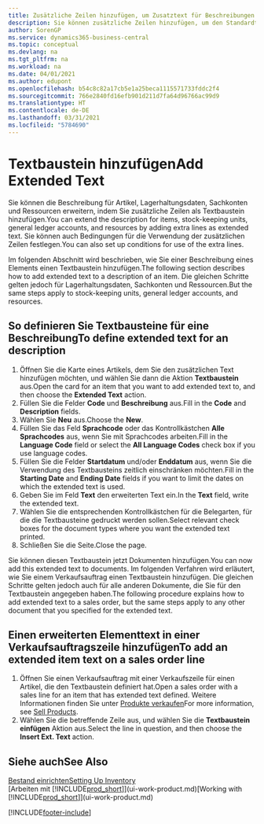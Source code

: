 ```yaml
---
title: Zusätzliche Zeilen hinzufügen, um Zusatztext für Beschreibungen zu definieren
description: Sie können zusätzliche Zeilen hinzufügen, um den Standardtext zu erweitern, der einen Artikel, ein Sachkonto oder andere Daten beschreibt.
author: SorenGP
ms.service: dynamics365-business-central
ms.topic: conceptual
ms.devlang: na
ms.tgt_pltfrm: na
ms.workload: na
ms.date: 04/01/2021
ms.author: edupont
ms.openlocfilehash: b54c8c82a17cb5e1a25beca1115571733fddc2f4
ms.sourcegitcommit: 766e2840fd16efb901d211d7fa64d96766ac99d9
ms.translationtype: HT
ms.contentlocale: de-DE
ms.lasthandoff: 03/31/2021
ms.locfileid: "5784690"
---
```

# <a name="add-extended-text"></a><span data-ttu-id="f131b-103">Textbaustein hinzufügen</span><span class="sxs-lookup"><span data-stu-id="f131b-103">Add Extended Text</span></span>

<span data-ttu-id="f131b-104">Sie können die Beschreibung für Artikel, Lagerhaltungsdaten, Sachkonten und Ressourcen erweitern, indem Sie zusätzliche Zeilen als Textbaustein hinzufügen.</span><span class="sxs-lookup"><span data-stu-id="f131b-104">You can extend the description for items, stock-keeping units, general ledger accounts, and resources by adding extra lines as extended text.</span></span> <span data-ttu-id="f131b-105">Sie können auch Bedingungen für die Verwendung der zusätzlichen Zeilen festlegen.</span><span class="sxs-lookup"><span data-stu-id="f131b-105">You can also set up conditions for use of the extra lines.</span></span>  

<span data-ttu-id="f131b-106">Im folgenden Abschnitt wird beschrieben, wie Sie einer Beschreibung eines Elements einen Textbaustein hinzufügen.</span><span class="sxs-lookup"><span data-stu-id="f131b-106">The following section describes how to add extended text to a description of an item.</span></span> <span data-ttu-id="f131b-107">Die gleichen Schritte gelten jedoch für Lagerhaltungsdaten, Sachkonten und Ressourcen.</span><span class="sxs-lookup"><span data-stu-id="f131b-107">But the same steps apply to stock-keeping units, general ledger accounts, and resources.</span></span>  

## <a name="to-define-extended-text-for-an-description"></a><span data-ttu-id="f131b-108">So definieren Sie Textbausteine für eine Beschreibung</span><span class="sxs-lookup"><span data-stu-id="f131b-108">To define extended text for an description</span></span>

1. <span data-ttu-id="f131b-109">Öffnen Sie die Karte eines Artikels, dem Sie den zusätzlichen Text hinzufügen möchten, und wählen Sie dann die Aktion **Textbaustein** aus.</span><span class="sxs-lookup"><span data-stu-id="f131b-109">Open the card for an item that you want to add extended text to, and then choose the **Extended Text** action.</span></span>
2. <span data-ttu-id="f131b-110">Füllen Sie die Felder **Code** und **Beschreibung** aus.</span><span class="sxs-lookup"><span data-stu-id="f131b-110">Fill in the **Code** and **Description** fields.</span></span>
3. <span data-ttu-id="f131b-111">Wählen Sie **Neu** aus.</span><span class="sxs-lookup"><span data-stu-id="f131b-111">Choose the **New**.</span></span>
4. <span data-ttu-id="f131b-112">Füllen Sie das Feld **Sprachcode** oder das Kontrollkästchen **Alle Sprachcodes** aus, wenn Sie mit Sprachcodes arbeiten.</span><span class="sxs-lookup"><span data-stu-id="f131b-112">Fill in the **Language Code** field or select the **All Language Codes** check box if you use language codes.</span></span>
5. <span data-ttu-id="f131b-113">Füllen Sie die Felder **Startdatum** und/oder **Enddatum** aus, wenn Sie die Verwendung des Textbausteins zeitlich einschränken möchten.</span><span class="sxs-lookup"><span data-stu-id="f131b-113">Fill in the **Starting Date** and **Ending Date** fields if you want to limit the dates on which the extended text is used.</span></span>
6. <span data-ttu-id="f131b-114">Geben Sie im Feld **Text** den erweiterten Text ein.</span><span class="sxs-lookup"><span data-stu-id="f131b-114">In the **Text** field, write the extended text.</span></span>
7. <span data-ttu-id="f131b-115">Wählen Sie die entsprechenden Kontrollkästchen für die Belegarten, für die die Textbausteine gedruckt werden sollen.</span><span class="sxs-lookup"><span data-stu-id="f131b-115">Select relevant check boxes for the document types where you want the extended text printed.</span></span>
8. <span data-ttu-id="f131b-116">Schließen Sie die Seite.</span><span class="sxs-lookup"><span data-stu-id="f131b-116">Close the page.</span></span>

<span data-ttu-id="f131b-117">Sie können diesen Textbaustein jetzt Dokumenten hinzufügen.</span><span class="sxs-lookup"><span data-stu-id="f131b-117">You can now add this extended text to documents.</span></span> <span data-ttu-id="f131b-118">Im folgenden Verfahren wird erläutert, wie Sie einem Verkaufsauftrag einen Textbaustein hinzufügen. Die gleichen Schritte gelten jedoch auch für alle anderen Dokumente, die Sie für den Textbaustein angegeben haben.</span><span class="sxs-lookup"><span data-stu-id="f131b-118">The following procedure explains how to add extended text to a sales order, but the same steps apply to any other document that you specified for the extended text.</span></span>  

## <a name="to-add-an-extended-item-text-on-a-sales-order-line"></a><span data-ttu-id="f131b-119">Einen erweiterten Elementtext in einer Verkaufsauftragszeile hinzufügen</span><span class="sxs-lookup"><span data-stu-id="f131b-119">To add an extended item text on a sales order line</span></span>

1. <span data-ttu-id="f131b-120">Öffnen Sie einen Verkaufsauftrag mit einer Verkaufszeile für einen Artikel, die den Textbaustein definiert hat.</span><span class="sxs-lookup"><span data-stu-id="f131b-120">Open a sales order with a sales line for an item that has extended text defined.</span></span> <span data-ttu-id="f131b-121">Weitere Informationen finden Sie unter [Produkte verkaufen](sales-how-sell-products.md)</span><span class="sxs-lookup"><span data-stu-id="f131b-121">For more information, see [Sell Products](sales-how-sell-products.md).</span></span>
2. <span data-ttu-id="f131b-122">Wählen Sie die betreffende Zeile aus, und wählen Sie die **Textbaustein einfügen** Aktion aus.</span><span class="sxs-lookup"><span data-stu-id="f131b-122">Select the line in question, and then choose the **Insert Ext. Text** action.</span></span>

## <a name="see-also"></a><span data-ttu-id="f131b-123">Siehe auch</span><span class="sxs-lookup"><span data-stu-id="f131b-123">See Also</span></span>

[<span data-ttu-id="f131b-124">Bestand einrichten</span><span class="sxs-lookup"><span data-stu-id="f131b-124">Setting Up Inventory</span></span>](inventory-setup-inventory.md)  
<span data-ttu-id="f131b-125">[Arbeiten mit [!INCLUDE[prod_short](includes/prod_short.md)]](ui-work-product.md)</span><span class="sxs-lookup"><span data-stu-id="f131b-125">[Working with [!INCLUDE[prod_short](includes/prod_short.md)]](ui-work-product.md)</span></span>


[!INCLUDE[footer-include](includes/footer-banner.md)]